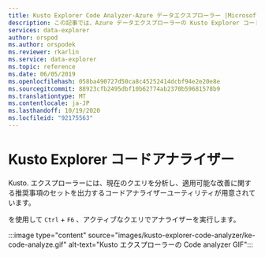 ```yaml
---
title: Kusto Explorer Code Analyzer-Azure データエクスプローラー |Microsoft Docs
description: この記事では、Azure データエクスプローラーの Kusto Explorer コードアナライザーについて説明します。
services: data-explorer
author: orspod
ms.author: orspodek
ms.reviewer: rkarlin
ms.service: data-explorer
ms.topic: reference
ms.date: 06/05/2019
ms.openlocfilehash: 058ba490727d50ca8c45252414dcbf94e2e20e8e
ms.sourcegitcommit: 88923cfb2495dbf10b62774ab2370b59681578b9
ms.translationtype: MT
ms.contentlocale: ja-JP
ms.lasthandoff: 10/19/2020
ms.locfileid: "92175563"
---
```

# <a name="kusto-explorer-code-analyzer"></a>Kusto Explorer コードアナライザー

Kusto. エクスプローラーには、現在のクエリを分析し、適用可能な改善に関する推奨事項のセットを出力するコードアナライザーユーティリティが用意されています。 

を使用して `Ctrl` + `F6` 、アクティブなクエリでアナライザーを実行します。

:::image type="content" source="images/kusto-explorer-code-analyzer/ke-code-analyze.gif" alt-text="Kusto エクスプローラーの Code analyzer GIF":::